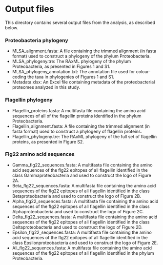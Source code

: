 # Output files

This directory contains several output files from the analysis, as described below.

### Proteobacteria phylogeny
- MLSA_alignment.fasta: A file containing the trimmed alignment (in fasta format) used to construct a phylogeny of the phylum Proteobacteria.
- MLSA_phylogeny.tre: The RAxML phylogeny of the phylum Proteobacteria, as presented in Figures 1 and S1.
- MLSA_phylogeny_annotation.txt: The annotation file used for colour-coding the taxa in phylogenies of Figures 1 and S1.
- Metadata.xlsx: An Excel file containing metadata of the proteobacterial proteomes analyzed in this study.

### Flagellin phylogeny
- Flagellin_proteins.fasta: A multifasta file containing the amino acid sequences of all of the flagellin proteins identified in the phylum Proteobacteria.
- Flagellin_alignment.fasta: A file containing the trimmed alignment (in fasta format) used to construct a phylogeny of flagellin proteins.
- Flagellin_phylogeny.tre: The RAxML phylogeny of the full set of flagellin proteins, as presented in Figure S2.

### Flg22 amino acid sequences
- Gamma_flg22_sequences.fasta: A multifasta file containing the amino acid sequences of the flg22 epitopes of all flagellin identified in the class Gammaproteobacteria and used to construct the logo of Figure 2A.
- Beta_flg22_sequences.fasta: A multifasta file containing the amino acid sequences of the flg22 epitopes of all flagellin identified in the class Betaproteobacteria and used to construct the logo of Figure 2B.
- Alpha_flg22_sequences.fasta: A multifasta file containing the amino acid sequences of the flg22 epitopes of all flagellin identified in the class Alphaproteobacteria and used to construct the logo of Figure 2C.
- Delta_flg22_sequences.fasta: A multifasta file containing the amino acid sequences of the flg22 epitopes of all flagellin identified in the class Deltaproteobacteria and used to construct the logo of Figure 2D.
- Epsilon_flg22_sequences.fasta: A multifasta file containing the amino acid sequences of the flg22 epitopes of all flagellin identified in the class Epsilonproteobacteria and used to construct the logo of Figure 2E.
- All_flg22_sequences.fasta: A multifasta file containing the amino acid sequences of the flg22 epitopes of all flagellin identified in the phylum Proteobacteria.
